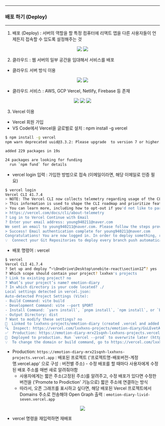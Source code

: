 -----
### 배포 하기 (Deploy)
-----
1. 배포 (Deploy) : 서버의 역할을 할 특정 컴퓨터에 리액트 앱을 다른 사용자들이 언제든지 접속할 수 있도록 설정해주는 것
<div align="center">
<img src="https://github.com/user-attachments/assets/7a6b37b5-34ca-4357-a6bc-03197235ff62">
<img src="https://github.com/user-attachments/assets/923e1758-3d08-4fa4-93d6-3f7c803e0b68">
</div>

2. 클라우드 : 웹 서버의 일부 공간을 임대해서 서비스를 배포
  - 클라우드 서버 방식 이용
<div align="center">
<img src="https://github.com/user-attachments/assets/d40537b1-5834-40a7-b060-9f41efdaf44c">
<img src="https://github.com/user-attachments/assets/115daa56-8311-4378-859d-91187607a6cf">
</div>

  - 클라우드 서비스 : AWS, GCP Vercel, Netlify, Firebase 등 존재
<div align="center">
<img src="https://github.com/user-attachments/assets/07cabe9a-d476-49da-ac2a-9f056931f624">
<img src="https://github.com/user-attachments/assets/e5cf9b00-1528-484b-8f43-6c99f8fcf4e9">
<img src="https://github.com/user-attachments/assets/e80f2afa-48a9-4f80-9eba-77ba46c9279a">
</div>

3. Vercel 이용
  - Vercel 회원 가입
  - VS Code에서 Vercel을 글로벌로 설치 : npm install -g vercel
```bash
$ npm install -g vercel
npm warn deprecated uuid@3.3.2: Please upgrade  to version 7 or higher.  Older versions may use Math.random() in certain circumstances, which is known to be problematic.  See https://v8.dev/blog/math-random for details.

added 229 packages in 19s

24 packages are looking for funding
  run `npm fund` for details
```

  - vercel login 입력 : 가입한 방법으로 접속 (이메일이라면, 해당 이메일로 인증 필요)
```bash
$ vercel login
Vercel CLI 41.7.4
> NOTE: The Vercel CLI now collects telemetry regarding usage of the CLI.
> This information is used to shape the CLI roadmap and prioritize features.
> You can learn more, including how to opt-out if you'd not like to participate in this program, by visiting the following URL:
> https://vercel.com/docs/cli/about-telemetry
? Log in to Vercel Continue with Email
? Enter your email address: young940211@naver.com
We sent an email to young940211@naver.com. Please follow the steps provided inside it and make sure the security code matches Silly Badger.
> Success! Email authentication complete for young940211@naver.com
Congratulations! You are now logged in. In order to deploy something, run `vercel`.
💡  Connect your Git Repositories to deploy every branch push automatically (https://vercel.link/git).
```

  - 배포 명령어 : vercel
```bash
$ vercel
Vercel CLI 41.7.4
? Set up and deploy “~\OneDrive\Desktop\onebite-react\section12”? yes
? Which scope should contain your project? lxxhxn's projects
? Link to existing project? no
? What’s your project’s name? emotion-diary
? In which directory is your code located? ./
Local settings detected in vercel.json:
Auto-detected Project Settings (Vite):
- Build Command: vite build
- Development Command: vite --port $PORT
- Install Command: `yarn install`, `pnpm install`, `npm install`, or `bun install`
- Output Directory: dist
? Want to modify these settings? no
🔗  Linked to lxxhxns-projects/emotion-diary (created .vercel and added it to .gitignore)
🔍  Inspect: https://vercel.com/lxxhxns-projects/emotion-diary/GsLEvetApeBcydj9WAHRb4YeudNU [3s]
✅  Production: https://emotion-diary-mrx21sqnh-lxxhxns-projects.vercel.app [3s]
📝  Deployed to production. Run `vercel --prod` to overwrite later (https://vercel.link/2F).
💡  To change the domain or build command, go to https://vercel.com/lxxhxns-projects/emotion-diary/settings
```
  - Production: ```https://emotion-diary-mrx21sqnh-lxxhxns-projects.vercel.app``` : 배포된 프로젝트 ('프로젝트명-배포버전-계정명.vercel.app' 으로 구성 : 버전별 주소) - 수정 배포를 할 때마다 사용자에게 수정 된 배포 주소를 매번 새로 알려줘야함
    + 사용자에게는 짧은 주소(고정된 주소)를 알려주고, 수정 배포가 있다면 수정한 버전을 ('Promote to Prodiction' 기능으로) 짧은 주소에 연결하는 방식
    + 따라서, 오픈 그래프를 표시하고 싶다면, 해당 배포된 Vercel 프로젝트에서 Domains 주소로 전송해야 Open Graph 출력 : ```emotion-diary-livid-seven.vercel.app```
<div align="center">
<img src="https://github.com/user-attachments/assets/d70544ef-ef01-4cff-9a93-17bd36ffdeec">
</div>

  - vercel 명령을 재입력하면 재배포
